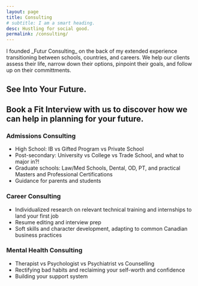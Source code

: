 ```yaml
---
layout: page
title: Consulting
# subtitle: I am a smart heading.
desc: Hustling for social good.
permalink: /consulting/
---
```


<div class="pretty-links">

<div class="lead lead-about"> I founded _Futur Consulting_ on the back of my extended experience transitioning between schools, countries, and careers. We help our clients assess their life, narrow down their options, pinpoint their goals, and follow up on their committments. 
</div>

<!-- {::nomarkdown} 
<figure class="site-profile">
    <img src="{{ site.baseurl }}/assets/img/profile.png">
</figure>
{:/} -->

See Into Your Future.
---
Book a Fit Interview with us to discover how we can help in planning for your future.
-


### Admissions Consulting
- High School: IB vs Gifted Program vs Private School
- Post-secondary: University vs College vs Trade School, and what to major in?!
- Graduate schools: Law/Med Schools, Dental, OD, PT, and practical Masters and Professional Certifications
- Guidance for parents and students 

### Career Consulting
- Individualized research on relevant technical training and internships to land your first job
- Resume editing and interview prep
- Soft skills and character development, adapting to common Canadian business practices 

### Mental Health Consulting
- Therapist vs Psychologist vs Psychiatrist vs Counselling
- Rectifying bad habits and reclaiming your self-worth and confidence
- Building your support system
